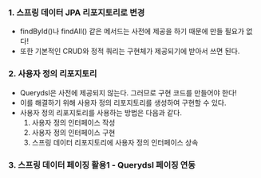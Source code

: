 ### 1. 스프링 데이터 JPA 리포지토리로 변경
- findById()나 findAll() 같은 메서드는 사전에 제공을 하기 때문에 만들 필요가 없다!
- 또한 기본적인 CRUD와 정적 쿼리는 구현체가 제공되기에 받아서 쓰면 된다.

### 2. 사용자 정의 리포지토리
- Querydsl은 사전에 제공되지 않는다. 그러므로 구현 코드를 만들어야 한다!
- 이를 해결하기 위해 사용자 정의 리포지토리를 생성하여 구현할 수 있다.
- 사용자 정의 리포지토리를 사용하는 방법은 다음과 같다.
  1. 사용자 정의 인터페이스 작성
  2. 사용자 정의 인터페이스 구현
  3. 스프링 데이터 리포지토리에 사용자 정의 인터페이스 상속

### 3. 스프링 데이터 페이징 활용1 - Querydsl 페이징 연동
